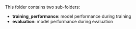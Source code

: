 This folder contains two sub-folders:
- **training_performance**: model performance during training
- **evaluation**: model performance during evaluation


